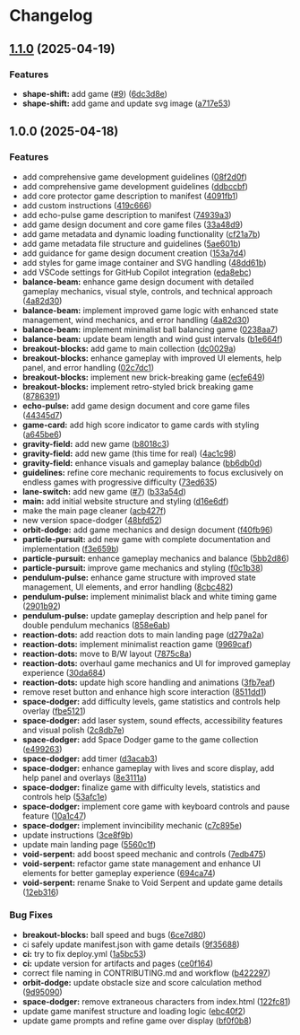 # Changelog

## [1.1.0](https://github.com/S1M0N38/games/compare/v1.0.0...v1.1.0) (2025-04-19)


### Features

* **shape-shift:** add game ([#9](https://github.com/S1M0N38/games/issues/9)) ([6dc3d8e](https://github.com/S1M0N38/games/commit/6dc3d8ea123282febb3bc4f075a84f9470e47d72))
* **shape-shift:** add game and update svg image ([a717e53](https://github.com/S1M0N38/games/commit/a717e53f98fc56645988fbe820e051ea1c64b74e))

## 1.0.0 (2025-04-18)


### Features

* add comprehensive game development guidelines ([08f2d0f](https://github.com/S1M0N38/games/commit/08f2d0f6fe12527e4f8a86a9047bb1092cbbfec0))
* add comprehensive game development guidelines ([ddbccbf](https://github.com/S1M0N38/games/commit/ddbccbfe84754660bf13a10416c6ce1681526b14))
* add core protector game description to manifest ([4091fb1](https://github.com/S1M0N38/games/commit/4091fb16674bf7b98296ace25276c7849f3dfaa3))
* add custom instructions ([419c666](https://github.com/S1M0N38/games/commit/419c666cc48c3884823bef0f5886ddbd79c4cf6d))
* add echo-pulse game description to manifest ([74939a3](https://github.com/S1M0N38/games/commit/74939a36ce26f7e06b22332fb14f0f0c5215cd5c))
* add game design document and core game files ([33a48d9](https://github.com/S1M0N38/games/commit/33a48d9b2764aab15ff522eb5d3628af56df36a2))
* add game metadata and dynamic loading functionality ([cf21a7b](https://github.com/S1M0N38/games/commit/cf21a7b2ed24939315106830634f8f87ee04ff3d))
* add game metadata file structure and guidelines ([5ae601b](https://github.com/S1M0N38/games/commit/5ae601b9841b034913106a636413455ae027b77a))
* add guidance for game design document creation ([153a7d4](https://github.com/S1M0N38/games/commit/153a7d4a64765b0580cdada3e1502d5a84176d38))
* add styles for game image container and SVG handling ([48dd61b](https://github.com/S1M0N38/games/commit/48dd61b5504c09115fcf6f0618daff8a736402da))
* add VSCode settings for GitHub Copilot integration ([eda8ebc](https://github.com/S1M0N38/games/commit/eda8ebc8f50e975715def4ec69a77b293ccdf638))
* **balance-beam:** enhance game design document with detailed gameplay mechanics, visual style, controls, and technical approach ([4a82d30](https://github.com/S1M0N38/games/commit/4a82d30cd6059b8e4705ff82cf9cf32964ab064b))
* **balance-beam:** implement improved game logic with enhanced state management, wind mechanics, and error handling ([4a82d30](https://github.com/S1M0N38/games/commit/4a82d30cd6059b8e4705ff82cf9cf32964ab064b))
* **balance-beam:** implement minimalist ball balancing game ([0238aa7](https://github.com/S1M0N38/games/commit/0238aa7adc4073c2f303a3609779294fe654017f))
* **balance-beam:** update beam length and wind gust intervals ([b1e664f](https://github.com/S1M0N38/games/commit/b1e664f5cfffb65c03dd6b65805e28266af080a2))
* **breakout-blocks:** add game to main collection ([dc0029a](https://github.com/S1M0N38/games/commit/dc0029aab0e3493dbe562dbe6c518366027f31ac))
* **breakout-blocks:** enhance gameplay with improved UI elements, help panel, and error handling ([02c7dc1](https://github.com/S1M0N38/games/commit/02c7dc179cf8534f8411ea147460871045c2ae50))
* **breakout-blocks:** implement new brick-breaking game ([ecfe649](https://github.com/S1M0N38/games/commit/ecfe64921a1540758318982acb9e8bc12fad4875))
* **breakout-blocks:** implement retro-styled brick breaking game ([8786391](https://github.com/S1M0N38/games/commit/8786391c63241dc1fc34c9044e941621f93f43c6))
* **echo-pulse:** add game design document and core game files ([44345d7](https://github.com/S1M0N38/games/commit/44345d76a94dcdf4cd2cc558a811832a6e71e4fa))
* **game-card:** add high score indicator to game cards with styling ([a645be6](https://github.com/S1M0N38/games/commit/a645be626414b11cf8aef9512a529bebca1bac2f))
* **gravity-field:** add new game ([b8018c3](https://github.com/S1M0N38/games/commit/b8018c3219c9831ae8bd1e9f6596faaf222d99d1))
* **gravity-field:** add new game (this time for real) ([4ac1c98](https://github.com/S1M0N38/games/commit/4ac1c98cae0570fc51ee767591cb1a7c24e42073))
* **gravity-field:** enhance visuals and gameplay balance ([bb6db0d](https://github.com/S1M0N38/games/commit/bb6db0da2e281fcb1810df001f24748b6c3cc906))
* **guidelines:** refine core mechanic requirements to focus exclusively on endless games with progressive difficulty ([73ed635](https://github.com/S1M0N38/games/commit/73ed6359fca19956d4fc6d5a05deea83d648779e))
* **lane-switch:** add new game ([#7](https://github.com/S1M0N38/games/issues/7)) ([b33a54d](https://github.com/S1M0N38/games/commit/b33a54d21b3d10f52b6b8db86feea47ac7519a59))
* **main:** add initial website structure and styling ([d16e6df](https://github.com/S1M0N38/games/commit/d16e6df7b4f5676dadb12a298f2b9dbe0162495d))
* make the main page cleaner ([acb427f](https://github.com/S1M0N38/games/commit/acb427f79ef29290ff5f1a2a2ef9c3d7804fbab5))
* new version space-dodger ([48bfd52](https://github.com/S1M0N38/games/commit/48bfd520f5d965cbb8dd2e87599f0331002be57c))
* **orbit-dodge:** add game mechanics and design document ([f40fb96](https://github.com/S1M0N38/games/commit/f40fb9677774a326560fb570110a9f329dbf90f0))
* **particle-pursuit:** add new game with complete documentation and implementation ([f3e659b](https://github.com/S1M0N38/games/commit/f3e659ba674c49a485d30087c5a3dbcd9dd5a928))
* **particle-pursuit:** enhance gameplay mechanics and balance ([5bb2d86](https://github.com/S1M0N38/games/commit/5bb2d86e5629776f4556d38eb42232819884e805))
* **particle-pursuit:** improve game mechanics and styling ([f0c1b38](https://github.com/S1M0N38/games/commit/f0c1b382c0b4e07ebd9e78292528c1741833b9dd))
* **pendulum-pulse:** enhance game structure with improved state management, UI elements, and error handling ([8cbc482](https://github.com/S1M0N38/games/commit/8cbc482d18f5fc11e2e60855c02a77e24fb4cdc7))
* **pendulum-pulse:** implement minimalist black and white timing game ([2901b92](https://github.com/S1M0N38/games/commit/2901b92afeda72d350be742d1af5493097916f82))
* **pendulum-pulse:** update gameplay description and help panel for double pendulum mechanics ([858e6ab](https://github.com/S1M0N38/games/commit/858e6ab2490ed8a0f23e4293ffa29bd2fd8156fd))
* **reaction-dots:** add reaction dots to main landing page ([d279a2a](https://github.com/S1M0N38/games/commit/d279a2ab9168d2645133e7ff17a16dda86f66e44))
* **reaction-dots:** implement minimalist reaction game ([9969caf](https://github.com/S1M0N38/games/commit/9969caf2bb3a0afb62aaa750bcf2bef23bfb4b92))
* **reaction-dots:** move to B/W layout ([7875c8a](https://github.com/S1M0N38/games/commit/7875c8ab86ac48531753bd4f51d4ce53296c4d39))
* **reaction-dots:** overhaul game mechanics and UI for improved gameplay experience ([30da684](https://github.com/S1M0N38/games/commit/30da684ece2211098b57a9e46a73c88bbf9eccbe))
* **reaction-dots:** update high score handling and animations ([3fb7eaf](https://github.com/S1M0N38/games/commit/3fb7eafcfd001ef9f5ffd3ab6dd6ebc18bae1ba5))
* remove reset button and enhance high score interaction ([8511dd1](https://github.com/S1M0N38/games/commit/8511dd10a0caa457d97bdc368cf0b8996a96152e))
* **space-dodger:** add difficulty levels, game statistics and controls help overlay ([fbe5121](https://github.com/S1M0N38/games/commit/fbe512186b0815153038342eae889f1f4b77db2e))
* **space-dodger:** add laser system, sound effects, accessibility features and visual polish ([2c8db7e](https://github.com/S1M0N38/games/commit/2c8db7e40028393474eb58cce3c280c9fba00df2))
* **space-dodger:** add Space Dodger game to the game collection ([e499263](https://github.com/S1M0N38/games/commit/e4992630bf2874487229e3ccea412ab38b99939a))
* **space-dodger:** add timer ([d3acab3](https://github.com/S1M0N38/games/commit/d3acab3ac305b688bf9c70147ce9c517b0ab7f17))
* **space-dodger:** enhance gameplay with lives and score display, add help panel and overlays ([8e3111a](https://github.com/S1M0N38/games/commit/8e3111a20a34862cb655568dc0618b8e87331dda))
* **space-dodger:** finalize game with difficulty levels, statistics and controls help ([53afc1e](https://github.com/S1M0N38/games/commit/53afc1e55f53f3499b8c1d57ea69a6e0c1d5a382))
* **space-dodger:** implement core game with keyboard controls and pause feature ([10a1c47](https://github.com/S1M0N38/games/commit/10a1c47447a6e7565a1c5e46b4880c8aed49796b))
* **space-dodger:** implement invincibility mechanic ([c7c895e](https://github.com/S1M0N38/games/commit/c7c895e6d50f3a278a0471aec10a7b698e56f585))
* update instructions ([3ce8f9b](https://github.com/S1M0N38/games/commit/3ce8f9b00e7f4800178ae5e289089bda96ee321b))
* update main landing page ([5560c1f](https://github.com/S1M0N38/games/commit/5560c1fa856aa0aad96b5ac2f95591ba692e401a))
* **void-serpent:** add boost speed mechanic and controls ([7edb475](https://github.com/S1M0N38/games/commit/7edb475ccf88354904b4bf8eb5c4fc4ce6784376))
* **void-serpent:** refactor game state management and enhance UI elements for better gameplay experience ([694ca74](https://github.com/S1M0N38/games/commit/694ca74bd94cc636a76cba95ae8d9d8c27071530))
* **void-serpent:** rename Snake to Void Serpent and update game details ([12eb316](https://github.com/S1M0N38/games/commit/12eb31622b829686fedc079619356e6ceb45ccc3))


### Bug Fixes

* **breakout-blocks:** ball speed and bugs ([6ce7d80](https://github.com/S1M0N38/games/commit/6ce7d808a377528fa873cdaeb524ed8baf73eaf0))
* ci safely update manifest.json with game details ([9f35688](https://github.com/S1M0N38/games/commit/9f3568801692e44875b436cfee6717a6eef1fe88))
* **ci:** try to fix deploy.yml ([1a5bc53](https://github.com/S1M0N38/games/commit/1a5bc531c70b6d4d26ddf84a991c0a80fc9ed468))
* **ci:** update version for artifacts and pages ([ce0f164](https://github.com/S1M0N38/games/commit/ce0f16480016bca94384d400d51d04d0d64dfa88))
* correct file naming in CONTRIBUTING.md and workflow ([b422297](https://github.com/S1M0N38/games/commit/b422297afe7023e7352e49f51e8c042c8703735d))
* **orbit-dodge:** update obstacle size and score calculation method ([9d95090](https://github.com/S1M0N38/games/commit/9d95090cf9c1eaf6c048d7334d0993241aa87f94))
* **space-dodger:** remove extraneous characters from index.html ([122fc81](https://github.com/S1M0N38/games/commit/122fc8122aa0eaa0ee4ba777de7055585284fdf3))
* update game manifest structure and loading logic ([ebc40f2](https://github.com/S1M0N38/games/commit/ebc40f2a3926c697d07727f3a213f90ce2fe502a))
* update game prompts and refine game over display ([bf0f0b8](https://github.com/S1M0N38/games/commit/bf0f0b8ecadd9426f3ed07990f542f8ee9f79e07))
